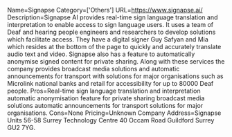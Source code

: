 Name=Signapse
Category=['Others']
URL=https://www.signapse.ai/
Description=Signapse AI provides real-time sign language translation and interpretation to enable access to sign language users. It uses a team of Deaf and hearing people engineers and researchers to develop solutions which facilitate access. They have a digital signer Guy Safyan and Mia which resides at the bottom of the page to quickly and accurately translate audio text and video. Signapse also has a feature to automatically anonymise signed content for private sharing. Along with these services the company provides broadcast media solutions and automatic announcements for transport with solutions for major organisations such as Microlink national banks and retail for accessibility for up to 80000 Deaf people.
Pros=Real-time sign language translation and interpretation automatic anonymisation feature for private sharing broadcast media solutions automatic announcements for transport solutions for major organisations.
Cons=None
Pricing=Unknown
Company Address=Signapse Units 56-58 Surrey Technology Centre 40 Occam Road Guildford Surrey GU2 7YG.
